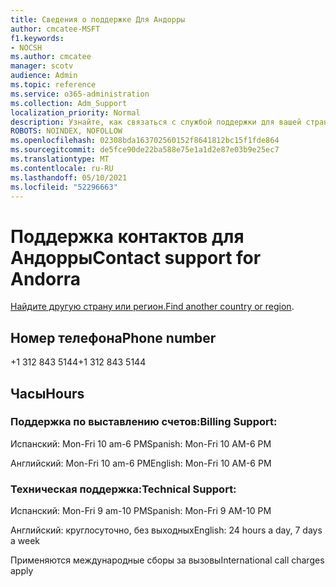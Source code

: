 ```yaml
---
title: Сведения о поддержке Для Андорры
author: cmcatee-MSFT
f1.keywords:
- NOCSH
ms.author: cmcatee
manager: scotv
audience: Admin
ms.topic: reference
ms.service: o365-administration
ms.collection: Adm_Support
localization_priority: Normal
description: Узнайте, как связаться с службой поддержки для вашей страны или региона.
ROBOTS: NOINDEX, NOFOLLOW
ms.openlocfilehash: 02308bda163702560152f8641812bc15f1fde864
ms.sourcegitcommit: de5fce90de22ba588e75e1a1d2e87e03b9e25ec7
ms.translationtype: MT
ms.contentlocale: ru-RU
ms.lasthandoff: 05/10/2021
ms.locfileid: "52296663"
---
```

# <a name="contact-support-for-andorra"></a><span data-ttu-id="2d90a-103">Поддержка контактов для Андорры</span><span class="sxs-lookup"><span data-stu-id="2d90a-103">Contact support for Andorra</span></span>

<span data-ttu-id="2d90a-104">[Найдите другую страну или регион.](../../business-video/get-help-support.md)</span><span class="sxs-lookup"><span data-stu-id="2d90a-104">[Find another country or region](../../business-video/get-help-support.md).</span></span>

## <a name="phone-number"></a><span data-ttu-id="2d90a-105">Номер телефона</span><span class="sxs-lookup"><span data-stu-id="2d90a-105">Phone number</span></span>
<span data-ttu-id="2d90a-106">+1 312 843 5144</span><span class="sxs-lookup"><span data-stu-id="2d90a-106">+1 312 843 5144</span></span>

## <a name="hours"></a><span data-ttu-id="2d90a-107">Часы</span><span class="sxs-lookup"><span data-stu-id="2d90a-107">Hours</span></span>
### <a name="billing-support"></a><span data-ttu-id="2d90a-108">Поддержка по выставлению счетов:</span><span class="sxs-lookup"><span data-stu-id="2d90a-108">Billing Support:</span></span>

<span data-ttu-id="2d90a-109">Испанский: Mon-Fri 10 am-6 PM</span><span class="sxs-lookup"><span data-stu-id="2d90a-109">Spanish: Mon-Fri 10 AM-6 PM</span></span>

<span data-ttu-id="2d90a-110">Английский: Mon-Fri 10 am-6 PM</span><span class="sxs-lookup"><span data-stu-id="2d90a-110">English: Mon-Fri 10 AM-6 PM</span></span>

### <a name="technical-support"></a><span data-ttu-id="2d90a-111">Техническая поддержка:</span><span class="sxs-lookup"><span data-stu-id="2d90a-111">Technical Support:</span></span>

<span data-ttu-id="2d90a-112">Испанский: Mon-Fri 9 am-10 PM</span><span class="sxs-lookup"><span data-stu-id="2d90a-112">Spanish: Mon-Fri 9 AM-10 PM</span></span>

<span data-ttu-id="2d90a-113">Английский: круглосуточно, без выходных</span><span class="sxs-lookup"><span data-stu-id="2d90a-113">English: 24 hours a day, 7 days a week</span></span>

<span data-ttu-id="2d90a-114">Применяются международные сборы за вызовы</span><span class="sxs-lookup"><span data-stu-id="2d90a-114">International call charges apply</span></span>

